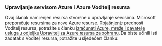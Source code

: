 ### <a name="azure-service-management-and-azure-resource-manager"></a>Upravljanje servisom Azure i Azure Voditelj resursa
 
Ovaj članak namijenjen resursa stvorene u upravljanje servisima. Microsoft preporučuje resursima za nove Azure resurse. Objašnjenje prednosti Voditelj resursa, potražite u članku [izračunati Azure, mreže i davatelje usluga u odjeljku Upravitelj za Azure resursa za pohranu](../articles/virtual-machines/virtual-machines-windows-compare-deployment-models.md). Da biste učinili isti zadatak s Voditelj resursa, potražite u sljedećem članku:
